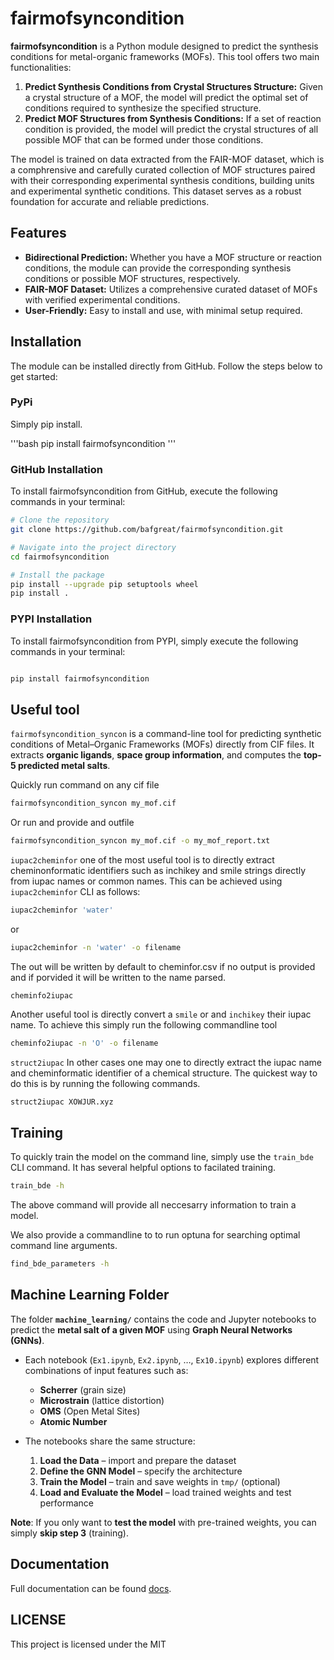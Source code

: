 # fairmofsyncondition

**fairmofsyncondition** is a Python module designed to predict the synthesis conditions for metal-organic frameworks (MOFs). This tool offers two main functionalities:

1. **Predict Synthesis Conditions from Crystal Structures Structure:** Given a crystal structure of a MOF, the model will predict the optimal set of conditions required to synthesize the specified structure.
2. **Predict MOF Structures from Synthesis Conditions:** If a set of reaction condition is provided, the model will predict the crystal structures of all possible MOF that can be formed under those conditions.

The model is trained on data extracted from the FAIR-MOF dataset, which is a comphrensive and carefully curated collection of MOF structures paired with their corresponding experimental synthesis conditions, building units and experimental synthetic conditions. This dataset serves as a robust foundation for accurate and reliable predictions.

## Features

- **Bidirectional Prediction:** Whether you have a MOF structure or reaction conditions, the module can provide the corresponding synthesis conditions or possible MOF structures, respectively.
- **FAIR-MOF Dataset:** Utilizes a comprehensive curated dataset of MOFs with verified experimental conditions.
- **User-Friendly:** Easy to install and use, with minimal setup required.

## Installation

The module can be installed directly from GitHub. Follow the steps below to get started:

### PyPi

Simply pip install.

'''bash
pip install fairmofsyncondition
'''

### GitHub Installation

To install fairmofsyncondition from GitHub, execute the following commands in your terminal:

```bash
# Clone the repository
git clone https://github.com/bafgreat/fairmofsyncondition.git

# Navigate into the project directory
cd fairmofsyncondition

# Install the package
pip install --upgrade pip setuptools wheel
pip install .
```

### PYPI Installation

To install fairmofsyncondition from PYPI, simply execute the following commands in your terminal:

```Python

pip install fairmofsyncondition

```

## Useful tool

`fairmofsyncondition_syncon`
is a command-line tool for predicting synthetic conditions of Metal–Organic Frameworks (MOFs) directly from CIF files.
It extracts **organic ligands**, **space group information**, and computes the **top-5 predicted metal salts**.

Quickly run command on any cif file

```bash
fairmofsyncondition_syncon my_mof.cif
```

Or run and provide and outfile

```bash
fairmofsyncondition_syncon my_mof.cif -o my_mof_report.txt
```

`iupac2cheminfor`
one of the most useful tool is to directly extract cheminonformatic identifiers such
as inchikey and smile strings directly from iupac names or common names. This can be
achieved using `iupac2cheminfor` CLI as follows:

```bash
iupac2cheminfor 'water'
```

or

```bash
iupac2cheminfor -n 'water' -o filename
```

The out will be written by default to cheminfor.csv if no output is provided
and if porvided it will be written to the name parsed.

`cheminfo2iupac`

Another useful tool is directly convert a `smile` or and `inchikey` their iupac name.
To achieve this simply run the following commandline tool

```bash
cheminfo2iupac -n 'O' -o filename
```

`struct2iupac`
In other cases one may one to directly extract the iupac name and cheminformatic identifier of a chemical structure.
The quickest way to do this is by running the following commands.

```bash
struct2iupac XOWJUR.xyz
```

## Training

To quickly train the model on the command line, simply use the
`train_bde` CLI command. It has several helpful options to facilated
training.

```bash
train_bde -h
```

The above command will provide all neccesarry information to train a model.

We also provide a commandline to to run optuna for searching optimal
command line arguments.

```bash
find_bde_parameters -h
```


## Machine Learning Folder

The folder **`machine_learning/`** contains the code and Jupyter notebooks to predict the **metal salt of a given MOF** using **Graph Neural Networks (GNNs)**.

- Each notebook (`Ex1.ipynb`, `Ex2.ipynb`, …, `Ex10.ipynb`) explores different combinations of input features such as:
  - **Scherrer** (grain size)
  - **Microstrain** (lattice distortion)
  - **OMS** (Open Metal Sites)
  - **Atomic Number**

- The notebooks share the same structure:
  1. **Load the Data** – import and prepare the dataset
  2. **Define the GNN Model** – specify the architecture
  3. **Train the Model** – train and save weights in `tmp/` (optional)
  4. **Load and Evaluate the Model** – load trained weights and test performance

**Note**:
If you only want to **test the model** with pre-trained weights, you can simply **skip step 3** (training).



## Documentation

Full documentation can be found [docs](https://bafgreat.github.io/fairmofsyncondition/).

## LICENSE

This project is licensed under the MIT
